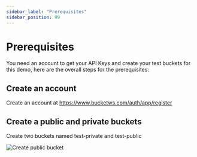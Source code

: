 ```yaml
---
sidebar_label: "Prerequisites"
sidebar_position: 99
---
```


# Prerequisites

You need an account to get your API Keys and create your test buckets for this demo, here are the overall steps for the prerequisites:

## Create an account

Create an account at https://www.bucketws.com/auth/app/register

## Create a public and private buckets

Create two buckets named test-private and test-public

<div className="image-container">
<img alt="Create public bucket" className="image" src="https://www.bucketws.com/images/file/8ceccbb4233d54a391114e4e88ee7c69.png" />
</div>

